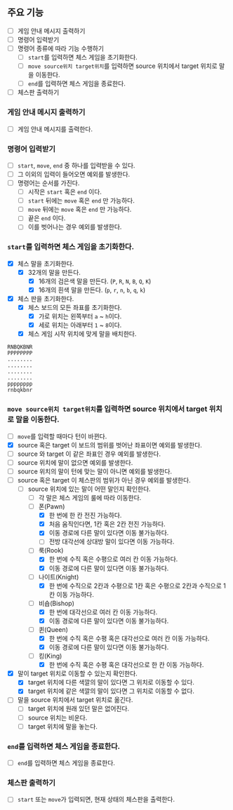 ## 주요 기능

- [ ] 게임 안내 메시지 출력하기
- [ ] 명령어 입력받기
- [ ] 명령어 종류에 따라 기능 수행하기
    - [ ] `start`를 입력하면 체스 게임을 초기화한다.
    - [ ] `move source위치 target위치`를 입력하면 source 위치에서 target 위치로 말을 이동한다.
    - [ ] `end`를 입력하면 체스 게임을 종료한다.
- [ ] 체스판 출력하기

### 게임 안내 메시지 출력하기

- [ ] 게임 안내 메시지를 출력한다.

### 명령어 입력받기

- [ ] `start`, `move`, `end` 중 하나를 입력받을 수 있다.
- [ ] 그 이외의 입력이 들어오면 예외를 발생한다.
- [ ] 명령어는 순서를 가진다.
    - [ ] 시작은 `start` 혹은 `end` 이다.
    - [ ] `start` 뒤에는 `move` 혹은 `end` 만 가능하다.
    - [ ] `move` 뒤에는 `move` 혹은 `end` 만 가능하다.
    - [ ] 끝은 `end` 이다.
    - [ ] 이를 벗어나는 경우 예외를 발생한다.

### `start`를 입력하면 체스 게임을 초기화한다.

- [x] 체스 말을 초기화한다.
    - [x] 32개의 말을 만든다.
        - [x] 16개의 검은색 말을 만든다. (`P`, `R`, `N`, `B`, `Q`, `K`)
        - [x] 16개의 흰색 말을 만든다. (`p`, `r`, `n`, `b`, `q`, `k`)
- [x] 체스 판을 초기화한다.
    - [x] 체스 보드의 모든 좌표를 초기화한다.
        - [x] 가로 위치는 왼쪽부터 `a` ~ `h`이다.
        - [x] 세로 위치는 아래부터 `1` ~ `8`이다.
    - [x] 체스 게임 시작 위치에 맞게 말을 배치한다.

```
RNBQKBNR
PPPPPPPP
........
........
........
........
pppppppp
rnbqkbnr
```

### `move source위치 target위치`를 입력하면 source 위치에서 target 위치로 말을 이동한다.

- [ ] `move`를 입력할 때마다 턴이 바뀐다.
- [x] source 혹은 target 이 보드의 범위를 벗어난 좌표이면 예외를 발생한다.
- [ ] source 와 target 이 같은 좌표인 경우 예외를 발생한다.
- [ ] source 위치에 말이 없으면 예외를 발생한다.
- [ ] source 위치의 말이 턴에 맞는 말이 아니면 예외를 발생한다.
- [ ] source 혹은 target 이 체스판의 범위가 아닌 경우 예외를 발생한다.
    - [ ] source 위치에 있는 말이 어떤 말인지 확인한다.
        - [ ] 각 말은 체스 게임의 룰에 따라 이동한다.
        - [ ] 폰(Pawn)
            - [x] 한 번에 한 칸 전진 가능하다.
            - [x] 처음 움직인다면, 1칸 혹은 2칸 전진 가능하다.
            - [x] 이동 경로에 다른 말이 있다면 이동 불가능하다.
            - [ ] 전방 대각선에 상대방 말이 있다면 이동 가능하다.
        - [ ] 룩(Rook)
            - [x] 한 번에 수직 혹은 수평으로 여러 칸 이동 가능하다.
            - [x] 이동 경로에 다른 말이 있다면 이동 불가능하다.
        - [ ] 나이트(Knight)
            - [x] 한 번에 수직으로 2칸과 수평으로 1칸 혹은 수평으로 2칸과 수직으로 1칸 이동 가능하다.
        - [ ] 비숍(Bishop)
            - [x] 한 번에 대각선으로 여러 칸 이동 가능하다.
            - [x] 이동 경로에 다른 말이 있다면 이동 불가능하다.
        - [ ] 퀸(Queen)
            - [x] 한 번에 수직 혹은 수평 혹은 대각선으로 여러 칸 이동 가능하다.
            - [x] 이동 경로에 다른 말이 있다면 이동 불가능하다.
        - [ ] 킹(King)
            - [x] 한 번에 수직 혹은 수평 혹은 대각선으로 한 칸 이동 가능하다.
- [x] 말이 target 위치로 이동할 수 있는지 확인한다.
    - [x] target 위치에 다른 색깔의 말이 있다면 그 위치로 이동할 수 있다.
    - [x] target 위치에 같은 색깔의 말이 있다면 그 위치로 이동할 수 없다.
- [ ] 말을 source 위치에서 target 위치로 옮긴다.
    - [ ] target 위치에 원래 있던 말은 없어진다.
    - [ ] source 위치는 비운다.
    - [ ] target 위치에 말을 놓는다.

### `end`를 입력하면 체스 게임을 종료한다.

- [ ] `end`를 입력하면 체스 게임을 종료한다.

### 체스판 출력하기

- [ ] `start` 또는 `move`가 입력되면, 현재 상태의 체스판을 출력한다.
